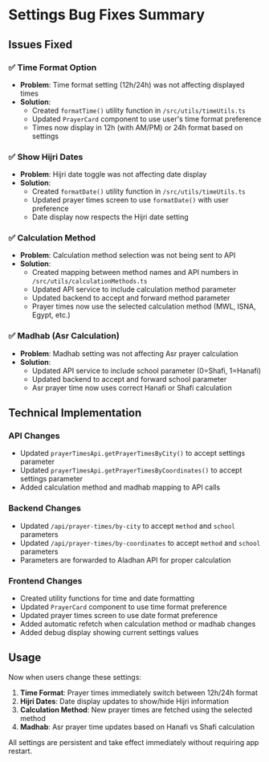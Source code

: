 # Settings Bug Fixes Summary

## Issues Fixed

### ✅ Time Format Option
- **Problem**: Time format setting (12h/24h) was not affecting displayed times
- **Solution**: 
  - Created `formatTime()` utility function in `/src/utils/timeUtils.ts`
  - Updated `PrayerCard` component to use user's time format preference
  - Times now display in 12h (with AM/PM) or 24h format based on settings

### ✅ Show Hijri Dates
- **Problem**: Hijri date toggle was not affecting date display
- **Solution**:
  - Created `formatDate()` utility function in `/src/utils/timeUtils.ts`
  - Updated prayer times screen to use `formatDate()` with user preference
  - Date display now respects the Hijri date setting

### ✅ Calculation Method
- **Problem**: Calculation method selection was not being sent to API
- **Solution**:
  - Created mapping between method names and API numbers in `/src/utils/calculationMethods.ts`
  - Updated API service to include calculation method parameter
  - Updated backend to accept and forward method parameter
  - Prayer times now use the selected calculation method (MWL, ISNA, Egypt, etc.)

### ✅ Madhab (Asr Calculation)
- **Problem**: Madhab setting was not affecting Asr prayer calculation
- **Solution**:
  - Updated API service to include school parameter (0=Shafi, 1=Hanafi)
  - Updated backend to accept and forward school parameter
  - Asr prayer time now uses correct Hanafi or Shafi calculation

## Technical Implementation

### API Changes
- Updated `prayerTimesApi.getPrayerTimesByCity()` to accept settings parameter
- Updated `prayerTimesApi.getPrayerTimesByCoordinates()` to accept settings parameter
- Added calculation method and madhab mapping to API calls

### Backend Changes
- Updated `/api/prayer-times/by-city` to accept `method` and `school` parameters
- Updated `/api/prayer-times/by-coordinates` to accept `method` and `school` parameters
- Parameters are forwarded to Aladhan API for proper calculation

### Frontend Changes
- Created utility functions for time and date formatting
- Updated `PrayerCard` component to use time format preference
- Updated prayer times screen to use date format preference
- Added automatic refetch when calculation method or madhab changes
- Added debug display showing current settings values

## Usage
Now when users change these settings:
1. **Time Format**: Prayer times immediately switch between 12h/24h format
2. **Hijri Dates**: Date display updates to show/hide Hijri information
3. **Calculation Method**: New prayer times are fetched using the selected method
4. **Madhab**: Asr prayer time updates based on Hanafi vs Shafi calculation

All settings are persistent and take effect immediately without requiring app restart.
